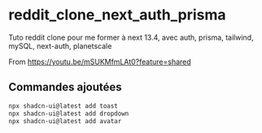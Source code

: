 # reddit_clone_next_auth_prisma
Tuto reddit clone pour me former à next 13.4, avec auth, prisma, tailwind, mySQL, next-auth, planetscale

From https://youtu.be/mSUKMfmLAt0?feature=shared  
## Commandes ajoutées
```bash
npx shadcn-ui@latest add toast
npx shadcn-ui@latest add dropdown
npx shadcn-ui@latest add avatar
```